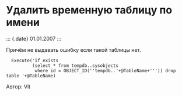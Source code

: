 Удалить временную таблицу по имени
==================================

::: {.date}
01.01.2007
:::

Причём не выдавать ошибку если такой таблицы нет.

      Execute('if exists 
              (select * from tempdb..sysobjects 
               where id = OBJECT_ID(''tempdb..'+@TableName+''')) drop table '+@TableName)

Автор: Vit

 

